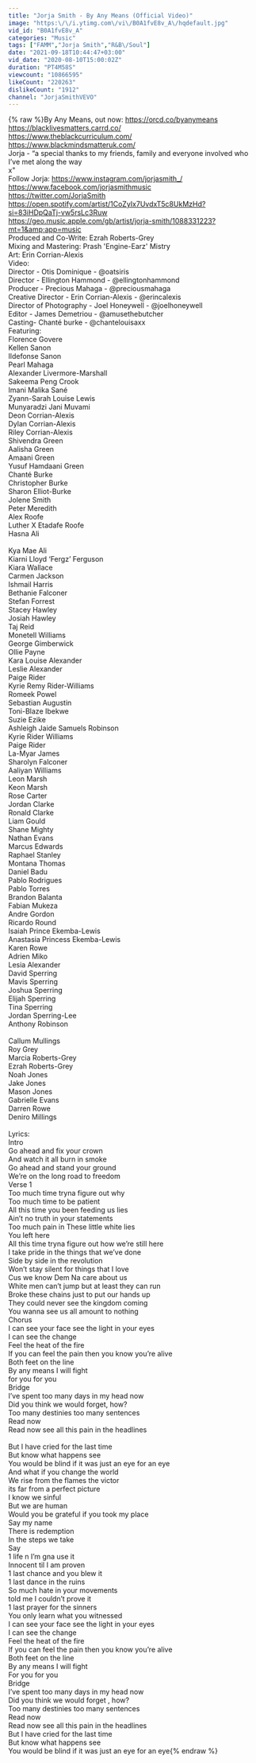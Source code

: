 ```yaml
---
title: "Jorja Smith - By Any Means (Official Video)"
image: "https:\/\/i.ytimg.com\/vi\/B0A1fvE8v_A\/hqdefault.jpg"
vid_id: "B0A1fvE8v_A"
categories: "Music"
tags: ["FAMM","Jorja Smith","R&B\/Soul"]
date: "2021-09-18T10:44:47+03:00"
vid_date: "2020-08-10T15:00:02Z"
duration: "PT4M58S"
viewcount: "10866595"
likeCount: "220263"
dislikeCount: "1912"
channel: "JorjaSmithVEVO"
---
```

{% raw %}By Any Means, out now: <a rel="nofollow" target="blank" href="https://orcd.co/byanymeans">https://orcd.co/byanymeans</a><br /><a rel="nofollow" target="blank" href="https://blacklivesmatters.carrd.co/">https://blacklivesmatters.carrd.co/</a><br /><a rel="nofollow" target="blank" href="https://www.theblackcurriculum.com/">https://www.theblackcurriculum.com/</a><br /><a rel="nofollow" target="blank" href="https://www.blackmindsmatteruk.com/">https://www.blackmindsmatteruk.com/</a><br />Jorja - “a special thanks to my friends, family and everyone involved who I’ve met along the way<br />x&quot;<br />Follow Jorja: <a rel="nofollow" target="blank" href="https://www.instagram.com/jorjasmith_/">https://www.instagram.com/jorjasmith_/</a><br /><a rel="nofollow" target="blank" href="https://www.facebook.com/jorjasmithmusic">https://www.facebook.com/jorjasmithmusic</a><br /><a rel="nofollow" target="blank" href="https://twitter.com/JorjaSmith">https://twitter.com/JorjaSmith</a><br /><a rel="nofollow" target="blank" href="https://open.spotify.com/artist/1CoZyIx7UvdxT5c8UkMzHd?si=83iHDpQaTj-vw5rsLc3Ruw">https://open.spotify.com/artist/1CoZyIx7UvdxT5c8UkMzHd?si=83iHDpQaTj-vw5rsLc3Ruw</a><br /><a rel="nofollow" target="blank" href="https://geo.music.apple.com/gb/artist/jorja-smith/1088331223?mt=1&amp;app=music">https://geo.music.apple.com/gb/artist/jorja-smith/1088331223?mt=1&amp;app=music</a><br />Produced and Co-Write: Ezrah Roberts-Grey<br />Mixing and Mastering: Prash 'Engine-Earz' Mistry<br />Art: Erin Corrian-Alexis<br />Video:<br />Director - Otis Dominique - @oatsiris<br />Director - Ellington Hammond - @ellingtonhammond<br />Producer - Precious Mahaga - @preciousmahaga<br />Creative Director - Erin Corrian-Alexis - @erincalexis<br />Director of Photography - Joel Honeywell - @joelhoneywell<br />Editor - James Demetriou - @amusethebutcher<br />Casting- Chanté burke - @chantelouisaxx<br />Featuring:<br />Florence Govere<br />Kellen Sanon<br />Ildefonse Sanon<br />Pearl Mahaga<br />Alexander Livermore-Marshall<br />Sakeema Peng Crook<br />Imani Malika Sané<br />Zyann-Sarah Louise Lewis<br />Munyaradzi Jani Muvami<br />Deon Corrian-Alexis<br />Dylan Corrian-Alexis<br />Riley Corrian-Alexis<br />Shivendra Green<br />Aalisha Green<br />Amaani Green<br />Yusuf Hamdaani Green<br />Chanté Burke<br />Christopher Burke<br />Sharon Elliot-Burke<br />Jolene Smith<br />Peter Meredith<br />Alex Roofe<br />Luther X Etadafe Roofe<br />Hasna Ali<br /><br />Kya Mae Ali<br />Kiarni Lloyd ‘Fergz’ Ferguson<br />Kiara Wallace<br />Carmen Jackson<br />Ishmail Harris<br />Bethanie Falconer<br />Stefan Forrest<br />Stacey Hawley<br />Josiah Hawley<br />Taj Reid<br />Monetell Williams<br />George Gimberwick<br />Ollie Payne<br />Kara Louise Alexander<br />Leslie Alexander<br />Paige Rider<br />Kyrie Remy Rider-Williams<br />Romeek Powel<br />Sebastian Augustin<br />Toni-Blaze Ibekwe<br />Suzie Ezike<br />Ashleigh Jaide Samuels Robinson<br />Kyrie Rider Williams<br />Paige Rider<br />La-Myar James<br />Sharolyn Falconer<br />Aaliyan Williams<br />Leon Marsh<br />Keon Marsh<br />Rose Carter<br />Jordan Clarke<br />Ronald Clarke<br />Liam Gould<br />Shane Mighty<br />Nathan Evans<br />Marcus Edwards<br />Raphael Stanley<br />Montana Thomas<br />Daniel Badu<br />Pablo Rodrigues<br />Pablo Torres<br />Brandon Balanta<br />Fabian Mukeza<br />Andre Gordon<br />Ricardo Round<br />Isaiah Prince Ekemba-Lewis<br />Anastasia Princess Ekemba-Lewis<br />Karen Rowe<br />Adrien Miko<br />Lesia Alexander<br />David Sperring<br />Mavis Sperring<br />Joshua Sperring<br />Elijah Sperring<br />Tina Sperring<br />Jordan Sperring-Lee<br />Anthony Robinson<br /><br />Callum Mullings<br />Roy Grey<br />Marcia Roberts-Grey<br />Ezrah Roberts-Grey<br />Noah Jones<br />Jake Jones<br />Mason Jones<br />Gabrielle Evans<br />Darren Rowe<br />Deniro Millings<br /><br />Lyrics:<br />Intro<br />Go ahead and fix your crown<br />And watch it all burn in smoke<br />Go ahead and stand your ground<br />We’re on the long road to freedom<br />Verse 1<br />Too much time tryna figure out why<br />Too much time to be patient<br />All this time you been feeding us lies<br />Ain’t no truth in your statements<br />Too much pain in These little white lies<br />You left here<br />All this time tryna figure out how we’re still here<br />I take pride in the things that we’ve done<br />Side by side in the revolution<br />Won’t stay silent for things that I love<br />Cus we know Dem Na care about us<br />White men can’t jump but at least they can run<br />Broke these chains just to put our hands up<br />They could never see the kingdom coming<br />You wanna see us all amount to nothing<br />Chorus<br />I can see your face see the light in your eyes<br />I can see the change<br />Feel the heat of the fire<br />If you can feel the pain then you know you’re alive<br />Both feet on the line<br />By any means I will fight<br />for you for you<br />Bridge<br />I’ve spent too many days in my head now<br />Did you think we would forget, how?<br />Too many destinies too many sentences<br />Read now<br />Read now see all this pain in the headlines<br /><br />But I have cried for the last time<br />But know what happens see<br />You would be blind if it was just an eye for an eye<br />And what if you change the world<br />We rise from the flames the victor<br />its far from a perfect picture<br />I know we sinful<br />But we are human<br />Would you be grateful if you took my place<br />Say my name<br />There is redemption<br />In the steps we take<br />Say<br />1 life n I’m gna use it<br />Innocent til I am proven<br />1 last chance and you blew it<br />1 last dance in the ruins<br />So much hate in your movements<br />told me I couldn’t prove it<br />1 last prayer for the sinners<br />You only learn what you witnessed<br />I can see your face see the light in your eyes<br />I can see the change<br />Feel the heat of the fire<br />If you can feel the pain then you know you’re alive<br />Both feet on the line<br />By any means I will fight<br />For you for you<br />Bridge<br />I’ve spent too many days in my head now<br />Did you think we would forget , how?<br />Too many destinies too many sentences<br />Read now<br />Read now see all this pain in the headlines<br />But I have cried for the last time<br />But know what happens see<br />You would be blind if it was just an eye for an eye{% endraw %}

